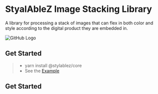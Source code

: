 # StyalAbleZ Image Stacking Library

A library for processing a stack of images that can flex in both color and style according to the digital product they are embedded in.

![GitHub Logo](/immg/splash.png)

## Get Started

> * yarn install @stylablez/core
> * See the [Example](core/README.md)


## Get Started
